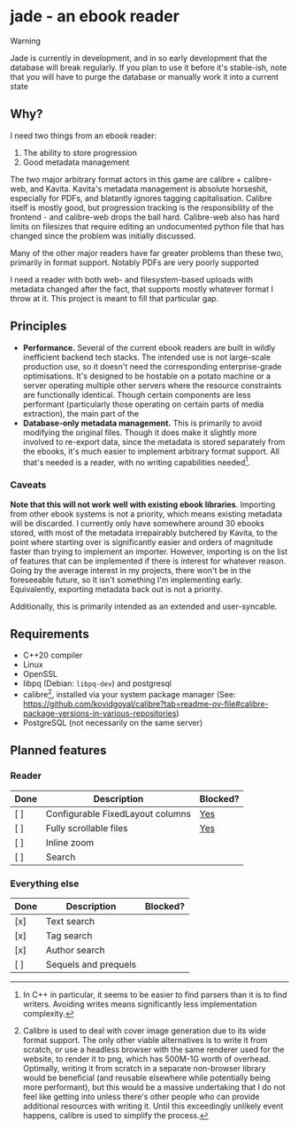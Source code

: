 # jade - an ebook reader

> [!WARNING]
>
> Jade is currently in development, and in so early development that the database will break regularly. If you plan to use it before it's stable-ish, note that you will have to purge the database or manually work it into a current state

## Why?

I need two things from an ebook reader:

1. The ability to store progression
2. Good metadata management 

The two major arbitrary format actors in this game are calibre + calibre-web, and Kavita. Kavita's metadata management is absolute horseshit, especially for PDFs, and blatantly ignores tagging capitalisation. Calibre itself is mostly good, but progression tracking is the responsibility of the frontend - and calibre-web drops the ball hard. Calibre-web also has hard limits on filesizes that require editing an undocumented python file that has changed since the problem was initially discussed. 

Many of the other major readers have far greater problems than these two, primarily in format support. Notably PDFs are very poorly supported 

I need a reader with both web- and filesystem-based uploads with metadata changed after the fact, that supports mostly whatever format I throw at it. This project is meant to fill that particular gap.

## Principles

* **Performance.** Several of the current ebook readers are built in wildly inefficient backend tech stacks. The intended use is not large-scale production use, so it doesn't need the corresponding enterprise-grade optimisations. It's designed to be hostable on a potato machine or a server operating multiple other servers where the resource constraints are functionally identical. Though certain components are less performant (particularly those operating on certain parts of media extraction), the main part of the 
* **Database-only metadata management.** This is primarily to avoid modifying the original files. Though it does make it slightly more involved to re-export data, since the metadata is stored separately from the ebooks, it's much easier to implement arbitrary format support. All that's needed is a reader, with no writing capabilities needed[^2].

### Caveats

**Note that this will not work well with existing ebook libraries**. Importing from other ebook systems is not a priority, which means existing metadata will be discarded. I currently only have somewhere around 30 ebooks stored, with most of the metadata irrepairably butchered by Kavita, to the point where starting over is significantly easier and orders of magnitude faster than trying to implement an importer. However, importing is on the list of features that can be implemented if there is interest for whatever reason. Going by the average interest in my projects, there won't be in the foreseeable future, so it isn't something I'm implementing early. Equivalently, exporting metadata back out is not a priority.

Additionally, this is primarily intended as an extended and user-syncable.

## Requirements
* C++20 compiler
* Linux
* OpenSSL
* libpq (Debian: `libpq-dev`) and postgresql
* calibre[^1], installed via your system package manager (See: https://github.com/kovidgoyal/calibre?tab=readme-ov-file#calibre-package-versions-in-various-repositories)
* PostgreSQL (not necessarily on the same server)


## Planned  features

### Reader

| Done | Description | Blocked? |
| ---- | ----------- | -------- |
| [ ] | Configurable FixedLayout columns | [Yes](https://github.com/johnfactotum/foliate-js/issues/66) |
| [ ] | Fully scrollable files | [Yes](https://github.com/johnfactotum/foliate-js/issues/66) |
| [ ] | Inline zoom | |
| [ ] | Search | | 


### Everything else

| Done | Description | Blocked? |
| --- | --- | --- |
| [x] | Text search | |
| [x] | Tag search | |
| [x] | Author search | |
| [ ] | Sequels and prequels | |

[^1]: Calibre is used to deal with cover image generation due to its wide format support. The only other viable alternatives is to write it from scratch, or use a headless browser with the same renderer used for the website, to render it to png, which has 500M-1G worth of overhead. Optimally, writing it from scratch in a separate non-browser library would be beneficial (and reusable elsewhere while potentially being more performant), but this would be a massive undertaking that I do not feel like getting into unless there's other people who can provide additional resources with writing it. Until this exceedingly unlikely event happens, calibre is used to simplify the process.
[^2]: In C++ in particular, it seems to be easier to find parsers than it is to find writers. Avoiding writes means significantly less implementation complexity.
